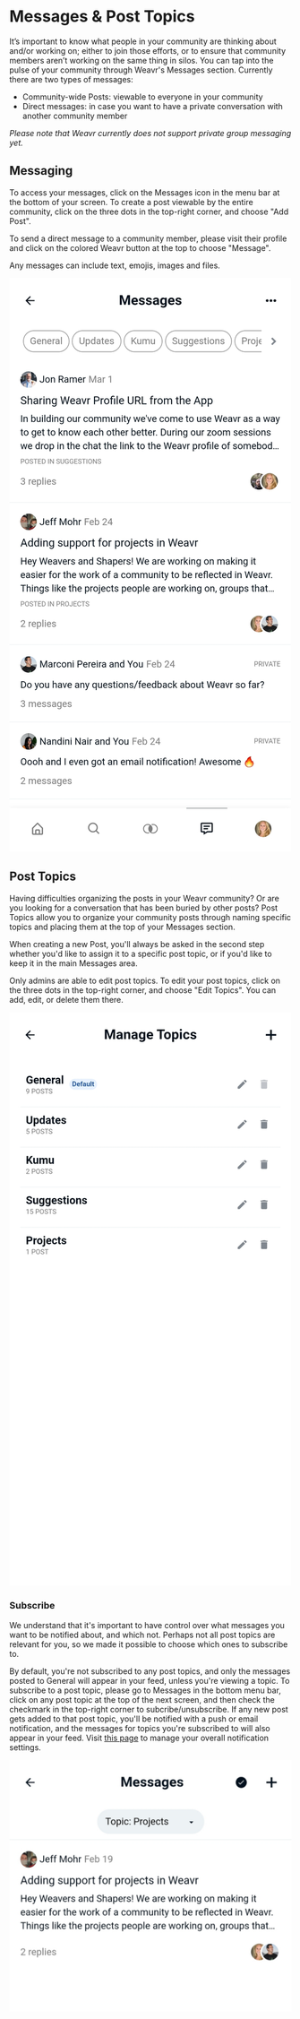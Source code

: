 # Messages & Post Topics

It’s important to know what people in your community are thinking about and/or working on; either to join those efforts, or to ensure that community members aren’t working on the same thing in silos. You can tap into the pulse of your community through Weavr's Messages section. Currently there are two types of messages: 
- Community-wide Posts: viewable to everyone in your community
- Direct messages: in case you want to have a private conversation with another community member

*Please note that Weavr currently does not support private group messaging yet.*

## Messaging
To access your messages, click on the Messages icon in the menu bar at the bottom of your screen. 
To create a post viewable by the entire community, click on the three dots in the top-right corner, and choose "Add Post". 

To send a direct message to a community member, please visit their profile and click on the colored Weavr button at the top to choose "Message". 

Any messages can include text, emojis, images and files. 

![Phone screenshot of Messages](/images/messages.jpg)

## Post Topics
Having difficulties organizing the posts in your Weavr community? Or are you looking for a conversation that has been buried by other posts? Post Topics allow you to organize your community posts through naming specific topics and placing them at the top of your Messages section.

When creating a new Post, you'll always be asked in the second step whether you'd like to assign it to a specific post topic, or if you'd like to keep it in the main Messages area. 

Only admins are able to edit post topics. To edit your post topics, click on the three dots in the top-right corner, and choose "Edit Topics". You can add, edit, or delete them there. 

![Phone screenshot of Post Topics](/images/edit-post-topics.jpg)

### Subscribe

We understand that it's important to have control over what messages you want to be notified about, and which not. Perhaps not all post topics are relevant for you, so we made it possible to choose which ones to subscribe to. 

By default, you're not subscribed to any post topics, and only the messages posted to General will appear in your feed, unless you're viewing a topic. To subscribe to a post topic, please go to Messages in the bottom menu bar, click on any post topic at the top of the next screen, and then check the checkmark in the top-right corner to subcribe/unsubscribe. If any new post gets added to that post topic, you'll be notified with a push or email notification, and the messages for topics you're subscribed to will also appear in your feed. Visit [this page](/guides/notifications.md) to manage your overall notification settings. 

![Phone screenshot of Subscribe Post Topics](/images/subscribe-post-topics.jpg)
